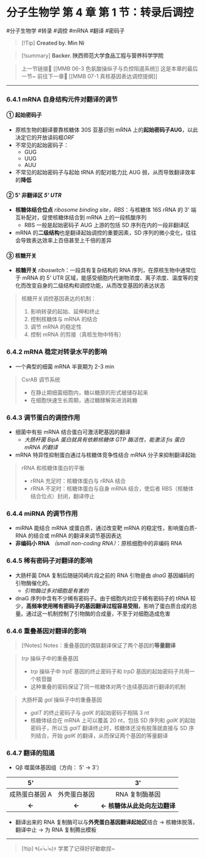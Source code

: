 # 分子生物学 第 4 章 第 1 节：转录后调控
#分子生物学 #转录 #调控 #mRNA #翻译 #密码子


> [!Tip] **Created by. Min Ni**

> [!summary] **Backer. 陕西师范大学食品工程与营养科学学院**

> 上一节链接🔗 [[MMB 06-3 色氨酸操纵子与负控阻遏系统]]
> 这是本章的最后一节~
> 前往下一章🚀 [[MMB 07-1 真核基因表达调控提纲]]

---
### 6.4.1 mRNA 自身结构元件对翻译的调节
#### ① 起始密码子
- 原核生物的翻译要靠核糖体 30S 亚基识别 mRNA 上的**起始密码子AUG**，以此决定它的开放读码框*ORF*
- 不常见的起始密码子：
	- GUG
	- UUG
	- AUU
- 不常见的起始密码子与起始 tRNA 的配对能力比 AUG 弱，从而导致翻译效率的**降低**

#### ② 5' 非翻译区 *5' UTR*
- **核糖体结合位点** *ribosome binding site，RBS*：与核糖体 16S rRNA 的 3' 端互补配对，促使核糖体结合到 mRNA 上的一段核酸序列
	- RBS 一般是起始密码子 AUG 上游的包括 SD 序列在内的一段非翻译区
- mRNA 的**二级结构**也是翻译起始调控的重要因素，SD 序列的微小变化，往往会导致表达效率上百倍甚至上千倍的差异

#### ③ 核糖开关
- **核糖开关** *riboswitch*：一段具有复杂结构的 RNA 序列，在原核生物中通常位于 mRNA 的 5' UTR 区域，能感受细胞内代谢物浓度、离子浓度、温度等的变化而改变自身的二级结构和调控功能，从而改变基因的表达状态

> 核糖开关调控基因表达的机制：
> 1. 影响转录的起始、延伸和终止
> 2. 控制核糖体与 mRNA 的结合
> 3. 调节 mRNA 的稳定性
> 4. 控制 mRNA 的剪接（真核生物中特有）

### 6.4.2 mRNA 稳定对转录水平的影响
- 一个典型的细菌 mRNA 半衰期为 2-3 min

> CsrAB 调节系统
> - 在静止期细菌细胞内，糖以糖原的形式被储存起来
> - 在细胞快速生长周期，通过糖酵解突进消耗糖

### 6.4.3 调节蛋白的调控作用
- 细菌中有些 mRNA 结合蛋白可激活靶基因的翻译
	- *大肠杆菌 BipA 蛋白就具有依赖核糖体 GTP 酶活性，能激活 fis 蛋白 mRNA 的翻译*
- mRNA 特异性抑制蛋白通过与核糖体竞争性结合 mRNA 分子来抑制翻译起始

> rRNA 和核糖体蛋白的平衡
> - rRNA 充足时：核糖体蛋白与 rRNA 结合
> - rRNA 不足时：核糖体蛋白与自身 mRNA 结合，使后者 RBS（核糖体结合位点）封闭，翻译停止

### 6.4.4 miRNA 的调节作用
- miRNA 能结合 mRNA 或蛋白质，通过改变靶 mRNA 的稳定性，影响蛋白质-RNA 的结合或 mRNA 的翻译来调节基因表达
- **非编码小 RNA** *（small non-coding RNA）*：原核细胞中的非编码 RNA

### 6.4.5 稀有密码子对翻译的影响
- 大肠杆菌 DNA 复制后随链冈崎片段之前的 RNA 引物是由 *dnaG* 基因编码的引物酶催化的。
	- *引物酶过多对细胞是有害的*
- dnaG 序列中含有不少稀有密码子。由于细胞内对应于稀有密码子的 tRNA 较少，**高频率使用稀有密码子的基因翻译过程容易受阻**，影响了蛋白质合成的总量。通过这一机制控制了引物酶的合成量，不至于对细胞造成危害

### 6.4.6 重叠基因对翻译的影响

> [!Notes] Notes：重叠基因的偶联翻译保证了两个基因的**等量翻译**

> *trp* 操纵子中的重叠基因
> - *trp* 操纵子中 *trpE* 基因的终止密码子和 *trpD* 基因的起始密码子共用一个核苷酸
> - 这种重叠的密码保证了同一核糖体对两个连续基因进行翻译的机制

> 大肠杆菌 *gal* 操纵子中的重叠基因
> - *galT* 的终止密码子与 *galK* 的起始密码子相隔 3 nt
> - 核糖体结合在 mRNA 上可以覆盖 20 nt，包括 SD 序列和 *galK* 的起始密码子，所以当 *galT* 翻译终止时，核糖体还没有脱落就直接与 SD 序列结合，开始 *galK* 的翻译，从而保证两个基因的等量翻译

### 6.4.7 翻译的阻遏
- Qβ 噬菌体基因组（方向： 5' → 3'）

|    5'    |        |        3'         |
| :------: | :----: | :---------------: |
| 成熟蛋白基因 A | 外壳蛋白基因 |     RNA 复制酶基因     |
|  **←**   | **←**  | **← 核糖体从此处向左边翻译** |

- 翻译出来的 RNA 复制酶可以与**外壳蛋白基因翻译起始区**结合 → 核糖体脱落，翻译中止 → 为 RNA 复制腾出模板

---
> [!tip] ٩(๑˃̵ᴗ˂̵๑)۶ 学累了记得好好歇歇捏~
